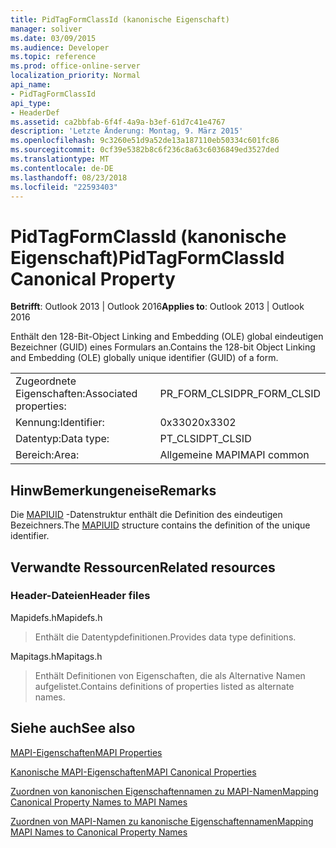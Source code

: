 ```yaml
---
title: PidTagFormClassId (kanonische Eigenschaft)
manager: soliver
ms.date: 03/09/2015
ms.audience: Developer
ms.topic: reference
ms.prod: office-online-server
localization_priority: Normal
api_name:
- PidTagFormClassId
api_type:
- HeaderDef
ms.assetid: ca2bbfab-6f4f-4a9a-b3ef-61d7c41e4767
description: 'Letzte Änderung: Montag, 9. März 2015'
ms.openlocfilehash: 9c3260e51d9a52de13a187110eb50334c601fc86
ms.sourcegitcommit: 0cf39e5382b8c6f236c8a63c6036849ed3527ded
ms.translationtype: MT
ms.contentlocale: de-DE
ms.lasthandoff: 08/23/2018
ms.locfileid: "22593403"
---
```

# <a name="pidtagformclassid-canonical-property"></a><span data-ttu-id="2ae9f-103">PidTagFormClassId (kanonische Eigenschaft)</span><span class="sxs-lookup"><span data-stu-id="2ae9f-103">PidTagFormClassId Canonical Property</span></span>

  
  
<span data-ttu-id="2ae9f-104">**Betrifft**: Outlook 2013 | Outlook 2016</span><span class="sxs-lookup"><span data-stu-id="2ae9f-104">**Applies to**: Outlook 2013 | Outlook 2016</span></span> 
  
<span data-ttu-id="2ae9f-105">Enthält den 128-Bit-Object Linking and Embedding (OLE) global eindeutigen Bezeichner (GUID) eines Formulars an.</span><span class="sxs-lookup"><span data-stu-id="2ae9f-105">Contains the 128-bit Object Linking and Embedding (OLE) globally unique identifier (GUID) of a form.</span></span> 
  
|||
|:-----|:-----|
|<span data-ttu-id="2ae9f-106">Zugeordnete Eigenschaften:</span><span class="sxs-lookup"><span data-stu-id="2ae9f-106">Associated properties:</span></span>  <br/> |<span data-ttu-id="2ae9f-107">PR_FORM_CLSID</span><span class="sxs-lookup"><span data-stu-id="2ae9f-107">PR_FORM_CLSID</span></span>  <br/> |
|<span data-ttu-id="2ae9f-108">Kennung:</span><span class="sxs-lookup"><span data-stu-id="2ae9f-108">Identifier:</span></span>  <br/> |<span data-ttu-id="2ae9f-109">0x3302</span><span class="sxs-lookup"><span data-stu-id="2ae9f-109">0x3302</span></span>  <br/> |
|<span data-ttu-id="2ae9f-110">Datentyp:</span><span class="sxs-lookup"><span data-stu-id="2ae9f-110">Data type:</span></span>  <br/> |<span data-ttu-id="2ae9f-111">PT_CLSID</span><span class="sxs-lookup"><span data-stu-id="2ae9f-111">PT_CLSID</span></span>  <br/> |
|<span data-ttu-id="2ae9f-112">Bereich:</span><span class="sxs-lookup"><span data-stu-id="2ae9f-112">Area:</span></span>  <br/> |<span data-ttu-id="2ae9f-113">Allgemeine MAPI</span><span class="sxs-lookup"><span data-stu-id="2ae9f-113">MAPI common</span></span>  <br/> |
   
## <a name="remarks"></a><span data-ttu-id="2ae9f-114">HinwBemerkungeneise</span><span class="sxs-lookup"><span data-stu-id="2ae9f-114">Remarks</span></span>

<span data-ttu-id="2ae9f-115">Die [MAPIUID](mapiuid.md) -Datenstruktur enthält die Definition des eindeutigen Bezeichners.</span><span class="sxs-lookup"><span data-stu-id="2ae9f-115">The [MAPIUID](mapiuid.md) structure contains the definition of the unique identifier.</span></span> 
  
## <a name="related-resources"></a><span data-ttu-id="2ae9f-116">Verwandte Ressourcen</span><span class="sxs-lookup"><span data-stu-id="2ae9f-116">Related resources</span></span>

### <a name="header-files"></a><span data-ttu-id="2ae9f-117">Header-Dateien</span><span class="sxs-lookup"><span data-stu-id="2ae9f-117">Header files</span></span>

<span data-ttu-id="2ae9f-118">Mapidefs.h</span><span class="sxs-lookup"><span data-stu-id="2ae9f-118">Mapidefs.h</span></span>
  
> <span data-ttu-id="2ae9f-119">Enthält die Datentypdefinitionen.</span><span class="sxs-lookup"><span data-stu-id="2ae9f-119">Provides data type definitions.</span></span>
    
<span data-ttu-id="2ae9f-120">Mapitags.h</span><span class="sxs-lookup"><span data-stu-id="2ae9f-120">Mapitags.h</span></span>
  
> <span data-ttu-id="2ae9f-121">Enthält Definitionen von Eigenschaften, die als Alternative Namen aufgelistet.</span><span class="sxs-lookup"><span data-stu-id="2ae9f-121">Contains definitions of properties listed as alternate names.</span></span>
    
## <a name="see-also"></a><span data-ttu-id="2ae9f-122">Siehe auch</span><span class="sxs-lookup"><span data-stu-id="2ae9f-122">See also</span></span>



[<span data-ttu-id="2ae9f-123">MAPI-Eigenschaften</span><span class="sxs-lookup"><span data-stu-id="2ae9f-123">MAPI Properties</span></span>](mapi-properties.md)
  
[<span data-ttu-id="2ae9f-124">Kanonische MAPI-Eigenschaften</span><span class="sxs-lookup"><span data-stu-id="2ae9f-124">MAPI Canonical Properties</span></span>](mapi-canonical-properties.md)
  
[<span data-ttu-id="2ae9f-125">Zuordnen von kanonischen Eigenschaftennamen zu MAPI-Namen</span><span class="sxs-lookup"><span data-stu-id="2ae9f-125">Mapping Canonical Property Names to MAPI Names</span></span>](mapping-canonical-property-names-to-mapi-names.md)
  
[<span data-ttu-id="2ae9f-126">Zuordnen von MAPI-Namen zu kanonische Eigenschaftennamen</span><span class="sxs-lookup"><span data-stu-id="2ae9f-126">Mapping MAPI Names to Canonical Property Names</span></span>](mapping-mapi-names-to-canonical-property-names.md)

